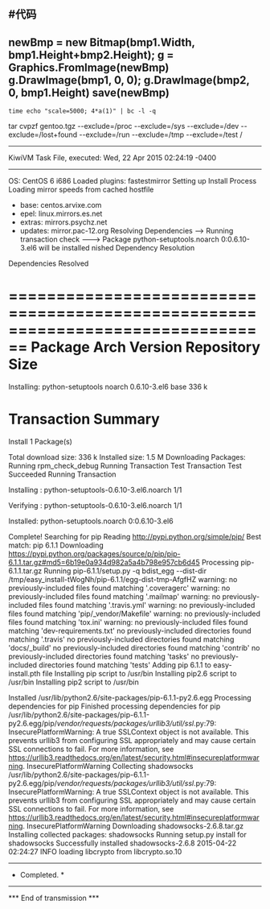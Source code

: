 #代码
----
newBmp = new Bitmap(bmp1.Width, bmp1.Height+bmp2.Height);
g = Graphics.FromImage(newBmp)
g.DrawImage(bmp1, 0, 0);
g.DrawImage(bmp2, 0, bmp1.Height)
save(newBmp)
----

`time echo "scale=5000; 4*a(1)" | bc -l -q`

tar cvpzf gentoo.tgz --exclude=/proc --exclude=/sys --exclude=/dev --exclude=/lost+found --exclude=/run --exclude=/tmp --exclude=/test /

**************************************************************
KiwiVM Task File, executed: Wed, 22 Apr 2015 02:24:19 -0400
**************************************************************
OS: CentOS 6 i686
Loaded plugins: fastestmirror
Setting up Install Process
Loading mirror speeds from cached hostfile
 * base: centos.arvixe.com
 * epel: linux.mirrors.es.net
 * extras: mirrors.psychz.net
 * updates: mirror.pac-12.org
Resolving Dependencies
--> Running transaction check
---> Package python-setuptools.noarch 0:0.6.10-3.el6 will be installed
nished Dependency Resolution

Dependencies Resolved

================================================================================
 Package                  Arch          Version               Repository   Size
================================================================================
Installing:
 python-setuptools        noarch        0.6.10-3.el6          base        336 k

Transaction Summary
================================================================================
Install       1 Package(s)

Total download size: 336 k
Installed size: 1.5 M
Downloading Packages:
Running rpm_check_debug
Running Transaction Test
Transaction Test Succeeded
Running Transaction

  Installing : python-setuptools-0.6.10-3.el6.noarch                        1/1 

  Verifying  : python-setuptools-0.6.10-3.el6.noarch                        1/1 

Installed:
  python-setuptools.noarch 0:0.6.10-3.el6                                       

Complete!
Searching for pip
Reading http://pypi.python.org/simple/pip/
Best match: pip 6.1.1
Downloading https://pypi.python.org/packages/source/p/pip/pip-6.1.1.tar.gz#md5=6b19e0a934d982a5a4b798e957cb6d45
Processing pip-6.1.1.tar.gz
Running pip-6.1.1/setup.py -q bdist_egg --dist-dir /tmp/easy_install-tWogNh/pip-6.1.1/egg-dist-tmp-AfgfHZ
warning: no previously-included files found matching '.coveragerc'
warning: no previously-included files found matching '.mailmap'
warning: no previously-included files found matching '.travis.yml'
warning: no previously-included files found matching 'pip/_vendor/Makefile'
warning: no previously-included files found matching 'tox.ini'
warning: no previously-included files found matching 'dev-requirements.txt'
no previously-included directories found matching '.travis'
no previously-included directories found matching 'docs/_build'
no previously-included directories found matching 'contrib'
no previously-included directories found matching 'tasks'
no previously-included directories found matching 'tests'
Adding pip 6.1.1 to easy-install.pth file
Installing pip script to /usr/bin
Installing pip2.6 script to /usr/bin
Installing pip2 script to /usr/bin

Installed /usr/lib/python2.6/site-packages/pip-6.1.1-py2.6.egg
Processing dependencies for pip
Finished processing dependencies for pip
/usr/lib/python2.6/site-packages/pip-6.1.1-py2.6.egg/pip/_vendor/requests/packages/urllib3/util/ssl_.py:79: InsecurePlatformWarning: A true SSLContext object is not available. This prevents urllib3 from configuring SSL appropriately and may cause certain SSL connections to fail. For more information, see https://urllib3.readthedocs.org/en/latest/security.html#insecureplatformwarning.
  InsecurePlatformWarning
Collecting shadowsocks
/usr/lib/python2.6/site-packages/pip-6.1.1-py2.6.egg/pip/_vendor/requests/packages/urllib3/util/ssl_.py:79: InsecurePlatformWarning: A true SSLContext object is not available. This prevents urllib3 from configuring SSL appropriately and may cause certain SSL connections to fail. For more information, see https://urllib3.readthedocs.org/en/latest/security.html#insecureplatformwarning.
  InsecurePlatformWarning
  Downloading shadowsocks-2.6.8.tar.gz
Installing collected packages: shadowsocks
  Running setup.py install for shadowsocks
Successfully installed shadowsocks-2.6.8
2015-04-22 02:24:27 INFO     loading libcrypto from libcrypto.so.10

******************************************************************
* Completed.                                                     *
******************************************************************
*** End of transmission ***
